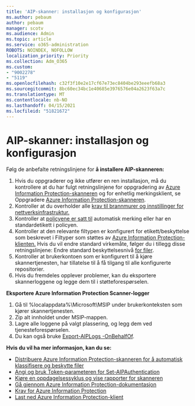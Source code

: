 ```yaml
---
title: 'AIP-skanner: installasjon og konfigurasjon'
ms.author: pebaum
author: pebaum
manager: scotv
ms.audience: Admin
ms.topic: article
ms.service: o365-administration
ROBOTS: NOINDEX, NOFOLLOW
localization_priority: Priority
ms.collection: Adm_O365
ms.custom:
- "9002278"
- "5119"
ms.openlocfilehash: c32f3f10e2e17cf67e73ec8404be293eeefb68a3
ms.sourcegitcommit: 8bc60ec34bc1e40685e3976576e04a2623f63a7c
ms.translationtype: MT
ms.contentlocale: nb-NO
ms.lasthandoff: 04/15/2021
ms.locfileid: "51821672"
---
```

# <a name="aip-scanner-installation-and-configuration"></a>AIP-skanner: installasjon og konfigurasjon

Følg de anbefalte retningslinjene for **å installere AIP-skanneren:**

1. Hvis du oppgraderer og ikke utfører en ren installasjon, må du kontrollere at du har fulgt retningslinjene for oppgradering av [Azure Information Protection-skanneren](https://docs.microsoft.com/azure/information-protection/rms-client/client-admin-guide#upgrading-the-azure-information-protection-scanner) og for enhetlig merkingsklient, se Oppgradere [Azure Information Protection-skanneren](https://docs.microsoft.com/azure/information-protection/rms-client/clientv2-admin-guide#upgrading-the-azure-information-protection-scanner).
2. Kontroller at du overholder alle [krav til brannmurer og innstillinger for nettverksinfrastruktur.](https://docs.microsoft.com/azure/information-protection/requirements#firewalls-and-network-infrastructure)
3. Kontroller at [policyene er satt til](https://docs.microsoft.com/azure/information-protection/configure-policy) automatisk merking eller har en standardetikett i policyen.
4. Kontroller at den relevante filtypen er konfigurert for etikett/beskyttelse som beskrevet i Filtyper som støttes av [Azure Information Protection-klienten.](https://docs.microsoft.com/azure/information-protection/rms-client/client-admin-guide-file-types#supported-file-types-for-classification-and-protection) Hvis du vil endre standard virkemåte, følger du i tillegg disse retningslinjene: Endre standard beskyttelsesnivå [for filer](https://docs.microsoft.com/azure/information-protection/rms-client/client-admin-guide-file-types#changing-the-default-protection-level-of-files).
5. Kontroller at brukerkontoen som er konfigurert til å kjøre skannertjenesten, har tillatelse til å få tilgang til alle konfigurerte repositorier.
6. Hvis du fremdeles opplever problemer, kan du eksportere skannerloggene og legge dem til i støtteforespørselen.

**Eksportere Azure Information Protection Scanner-logger**

1. Gå til %localappdata%\Microsoft\MSIP under brukerkonteksten som kjører skannertjenesten.
2. Zip alt innholdet under MSIP-mappen.
3. Lagre alle loggene på valgt plassering, og legg dem ved tjenesteforespørselen.
4. Du kan også bruke [Export-AIPLogs -OnBehalfOf](https://docs.microsoft.com/powershell/module/azureinformationprotection/export-aiplogs?view=azureipps).

**Hvis du vil ha mer informasjon, kan du se:**
- [Distribuere Azure Information Protection-skanneren for å automatisk klassifisere og beskytte filer](https://docs.microsoft.com/azure/information-protection/deploy-aip-scanner)
- [Angi og bruk Token-parameteren for Set-AIPAuthentication](https://docs.microsoft.com/azure/information-protection/rms-client/client-admin-guide-powershell#specify-and-use-the-token-parameter-for-set-aipauthentication)
- [Kjøre en oppdagelsessyklus og vise rapporter for skanneren](https://docs.microsoft.com/azure/information-protection/deploy-aip-scanner#run-a-discovery-cycle-and-view-reports-for-the-scanner)
- [Gå gjennom Azure Information Protection-dokumentasjon](https://docs.microsoft.com/azure/information-protection/what-is-information-protection)
- [Krav for Azure Information Protection](https://docs.microsoft.com/azure/information-protection/get-started/requirements)
- [Last ned Azure Information Protection-klient](https://www.microsoft.com/download/details.aspx?id=53018)
